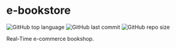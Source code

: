 # e-bookstore

![GitHub top language](https://img.shields.io/github/languages/top/peter-evance/ebookstore)
![GitHub last commit](https://img.shields.io/github/last-commit/peter-evance/ebookstore)
![GitHub repo size](https://img.shields.io/github/repo-size/peter-evance/ebookstore)

Real-Time e-commerce bookshop.
